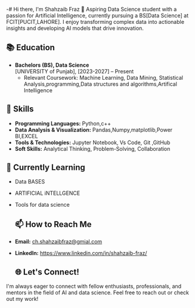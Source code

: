 -# Hi there, I'm Shahzaib Fraz 👋
Aspiring Data Science student with a passion for Artificial Intelligence, currently pursuing a BS[Data Science] at FCIT[PUCIT,LAHORE].
I enjoy transforming complex data into actionable insights and developing AI models that drive innovation.

## 📚 Education

- **Bachelors (BS), Data Science**  
  [UNIVERSITY of Punjab], [2023-2027] – Present
  - Relevant Coursework: Machine Learning, Data Mining, Statistical Analysis,programming,Data structures and algorithms,Artifical Intelligence
 
## 🔧 Skills

- **Programming Languages:** Python,c++
-  **Data Analysis & Visualization:** Pandas,Numpy,matplotlib,Power BI,EXCEL
-  **Tools & Technologies:** Jupyter Notebook, Vs Code, Git ,GitHub
-  **Soft Skills:** Analytical Thinking, Problem-Solving, Collaboration

## 🌱 Currently Learning

- Data BASES
- ARTIFICIAL iNTELLGENCE 
- Tools for data science
  ## 📫 How to Reach Me

- **Email:** ch.shahzaibfraz@gmial.com
- **LinkedIn:** https://www.linkedin.com/in/shahzaib-fraz/
  
  ## 🌐 Let's Connect!

I'm always eager to connect with fellow enthusiasts, professionals, and mentors in the field of AI and data science. Feel free to reach out or check out my work!

